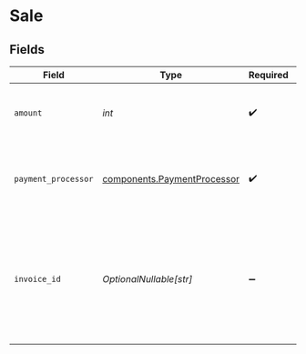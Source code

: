 # Sale


## Fields

| Field                                                                                                                      | Type                                                                                                                       | Required                                                                                                                   | Description                                                                                                                |
| -------------------------------------------------------------------------------------------------------------------------- | -------------------------------------------------------------------------------------------------------------------------- | -------------------------------------------------------------------------------------------------------------------------- | -------------------------------------------------------------------------------------------------------------------------- |
| `amount`                                                                                                                   | *int*                                                                                                                      | :heavy_check_mark:                                                                                                         | The amount of the sale. Should be passed in cents.                                                                         |
| `payment_processor`                                                                                                        | [components.PaymentProcessor](../../models/components/paymentprocessor.md)                                                 | :heavy_check_mark:                                                                                                         | The payment processor via which the sale was made.                                                                         |
| `invoice_id`                                                                                                               | *OptionalNullable[str]*                                                                                                    | :heavy_minus_sign:                                                                                                         | The invoice ID of the sale. Can be used as a idempotency key – only one sale event can be recorded for a given invoice ID. |